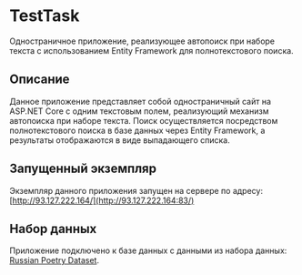 # TestTask

Одностраничное приложение, реализующее автопоиск при наборе текста с использованием Entity Framework для полнотекстового поиска.

## Описание

Данное приложение представляет собой одностраничный сайт на ASP.NET Core с одним текстовым полем, реализующий механизм автопоиска при наборе текста. Поиск осуществляется посредством полнотекстового поиска в базе данных через Entity Framework, а результаты отображаются в виде выпадающего списка.

## Запущенный экземпляр

Экземпляр данного приложения запущен на сервере по адресу: [http://93.127.222.164/](http://93.127.222.164:83/)

## Набор данных

Приложение подключено к базе данных с данными из набора данных: [Russian Poetry Dataset](https://www.kaggle.com/datasets/greencools/russianpoetry).

